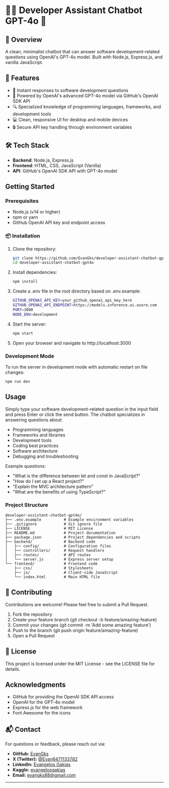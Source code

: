 # 🧑‍💻 Developer Assistant Chatbot GPT-4o 🚀

## 📌 Overview
A clean, minimalist chatbot that can answer software development-related questions using OpenAI's GPT-4o model. Built with Node.js, Express.js, and vanilla JavaScript.

## 🚀 Features

- 💬 Instant responses to software development questions
- 🧠 Powered by OpenAI's advanced GPT-4o model via GitHub's OpenAI SDK API
- 🔍 Specialized knowledge of programming languages, frameworks, and development tools
- 💻 Clean, responsive UI for desktop and mobile devices
- 🔒 Secure API key handling through environment variables

## 🛠️ Tech Stack

- **Backend**: Node.js, Express.js
- **Frontend**: HTML, CSS, JavaScript (Vanilla)
- **API**: GitHub's OpenAI SDK API with GPT-4o model

## Getting Started

### Prerequisites

- Node.js (v14 or higher)
- npm or yarn
- GitHub OpenAI API key and endpoint access

### 📦 Installation
1. Clone the repository:

   ```bash
   git clone https://github.com/EvanGks/developer-assistant-chatbot-gpt4o.git
   cd developer-assistant-chatbot-gpt4o

2. Install dependencies:

   ```bash
   npm install

3. Create a .env file in the root directory based on .env.example:
	```bash
    GITHUB_OPENAI_API_KEY=your_github_openai_api_key_here 
    GITHUB_OPENAI_API_ENDPOINT=https://models.inference.ai.azure.com
    PORT=3000 
    NODE_ENV=development
	```
4. Start the server:
   ```bash
   npm start

5. Open your browser and navigate to http://localhost:3000

### Development Mode
To run the server in development mode with automatic restart on file changes:
```
npm run dev
```

## Usage

Simply type your software development-related question in the input field and press Enter or click the send button. The chatbot specializes in answering questions about:

- Programming languages
- Frameworks and libraries
- Development tools
- Coding best practices
- Software architecture
- Debugging and troubleshooting

Example questions:

- "What is the difference between let and const in JavaScript?"
- "How do I set up a React project?"
- "Explain the MVC architecture pattern"
- "What are the benefits of using TypeScript?"

### Project Structure
```
developer-assistant-chatbot-gpt4o/
├── .env.example          # Example environment variables
├── .gitignore            # Git ignore file
├── LICENSE               # MIT License
├── README.md             # Project documentation
├── package.json          # Project dependencies and scripts
├── backend/              # Backend code
│   ├── config/           # Configuration files
│   ├── controllers/      # Request handlers
│   ├── routes/           # API routes
│   └── server.js         # Express server setup
└── frontend/             # Frontend code
    ├── css/              # Stylesheets
    ├── js/               # Client-side JavaScript
    └── index.html        # Main HTML file
```
## 🤝 Contributing

Contributions are welcome! Please feel free to submit a Pull Request.

1. Fork the repository
2. Create your feature branch (git checkout -b feature/amazing-feature)
3. Commit your changes (git commit -m 'Add some amazing feature')
4. Push to the branch (git push origin feature/amazing-feature)
5. Open a Pull Request

## 📜 License

This project is licensed under the MIT License - see the LICENSE file for details.

## Acknowledgments
- GitHub for providing the OpenAI SDK API access
- OpenAI for the GPT-4o model
- Express.js for the web framework
- Font Awesome for the icons

## 📬 Contact
For questions or feedback, please reach out via:

- **GitHub:** [EvanGks](https://github.com/EvanGks)
- **X (Twitter):** [@Evan6471133782](https://x.com/Evan6471133782)
- **LinkedIn:** [Evangelos Gakias](https://www.linkedin.com/in/evangelos-gakias-346a9072)
- **Kaggle:** [evangelosgakias](https://www.kaggle.com/evangelosgakias)
- **Email:** [evangks88@gmail.com](mailto:evangks88@gmail.com)

---
